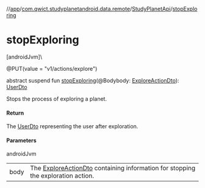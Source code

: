 //[app](../../../index.md)/[com.qwict.studyplanetandroid.data.remote](../index.md)/[StudyPlanetApi](index.md)/[stopExploring](stop-exploring.md)

# stopExploring

[androidJvm]\

@PUT(value = &quot;v1/actions/explore&quot;)

abstract suspend fun [stopExploring](stop-exploring.md)(@Bodybody: [ExploreActionDto](../../com.qwict.studyplanetandroid.data.remote.dto/-explore-action-dto/index.md)): [UserDto](../../com.qwict.studyplanetandroid.data.remote.dto/-user-dto/index.md)

Stops the process of exploring a planet.

#### Return

The [UserDto](../../com.qwict.studyplanetandroid.data.remote.dto/-user-dto/index.md) representing the user after exploration.

#### Parameters

androidJvm

| | |
|---|---|
| body | The [ExploreActionDto](../../com.qwict.studyplanetandroid.data.remote.dto/-explore-action-dto/index.md) containing information for stopping the exploration action. |

